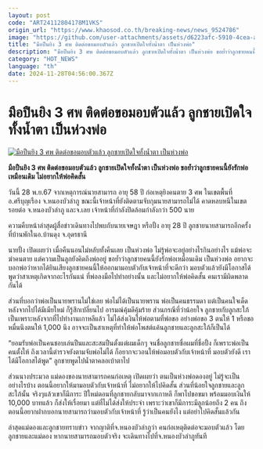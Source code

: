 ```yaml
---
layout: post
code: "ART24112804178M1VKS"
origin_url: "https://www.khaosod.co.th/breaking-news/news_9524786"
image: "https://github.com/user-attachments/assets/d6223afc-5910-4cea-a6cd-a43f48b8294f"
title: "มือปืนยิง 3 ศพ ติดต่อขอมอบตัวแล้ว ลูกชายเปิดใจทั้งน้ำตา เป็นห่วงพ่อ"
description: "มือปืนยิง 3 ศพ ติดต่อขอมอบตัวแล้ว ลูกชายเปิดใจทั้งน้ำตา เป็นห่วงพ่อ ขอย้ำว่าลูกชายคนนี้ยังรักพ่อเหมือนเดิม ไม่อยากให้พ่อคิดสั้น"
category: "HOT_NEWS"
language: "th"
date: 2024-11-28T04:56:00.367Z
---
```


# มือปืนยิง 3 ศพ ติดต่อขอมอบตัวแล้ว ลูกชายเปิดใจทั้งน้ำตา เป็นห่วงพ่อ

[![มือปืนยิง 3 ศพ ติดต่อขอมอบตัวแล้ว ลูกชายเปิดใจทั้งน้ำตา เป็นห่วงพ่อ](https://www.khaosod.co.th/wpapp/uploads/2024/11/kill5445-2.jpg "มือปืนยิง 3 ศพ ติดต่อขอมอบตัวแล้ว ลูกชายเปิดใจทั้งน้ำตา เป็นห่วงพ่อ")](https://www.khaosod.co.th/wpapp/uploads/2024/11/kill5445-2.jpg)

**มือปืนยิง 3 ศพ ติดต่อขอมอบตัวแล้ว ลูกชายเปิดใจทั้งน้ำตา เป็นห่วงพ่อ ขอย้ำว่าลูกชายคนนี้ยังรักพ่อเหมือนเดิม ไม่อยากให้พ่อคิดสั้น**

วันนี้ 28 พ.ย.67 จากเหตุการณ์นายสามารถ อายุ 58 ปี ก่อเหตุยิงคนตาย 3 ศพ ในเขตพื้นที่อ.ศรีบุญเรือง จ.หนองบัวลำภู ขณะนี้เจ้าหน้าที่ยังติดตามจับกุมนายสามารถไม่ได้ คาดหลบหนีในเขตรอยต่อ จ.หนองบัวลำภู และจ.เลย เจ้าหน้าที่กำลังปิดล้อมกำลังกว่า 500 นาย

ความคืบหน้าล่าสุดผู้สื่อข่าวเดินทางไปพบกับนายเจษฏา หรือปั้ง อายุ 28 ปี ลูกชายนายสามารถอีกครั้ง ที่บ้านพักในอ.บ้านดุง จ.อุดรธานี

นายปั้ง เปิดเผยว่า เมื่อคืนนอนไม่หลับทั้งคืนเลย เป็นห่วงพ่อ ไม่รู้พ่อจะอยู่อย่างไรกินอย่างไร แม้พ่อจะฆ่าคนตาย แต่ความเป็นลูกยังคิดถึงพ่ออยู่ ขอย้ำว่าลูกชายคนนี้ยังรักพ่อเหมือนเดิม เป็นห่วงพ่อ อยากจะบอกพ่อว่าหากได้ยินเสียงลูกชายคนนี้ให้ออกมามอบตัวกับเจ้าหน้าที่จะดีกว่า มอบตัวแล้วยังมีโอกาสได้พูดว่าสาเหตุเกิดจากอะไรกันแน่ ที่พ่อลงมือไปทำอย่างนั้น และไม่อยากให้พ่อคิดสั้น คนเรามีผิดพลาดกันได้

ส่วนที่บอกว่าพ่อเป็นนายพรานไม่ใช่เลย พ่อไม่ได้เป็นนายพราน พ่อเป็นคนธรรมดา แต่เป็นคนใจเด็ด หลังจากไปได้มีเมียใหม่ ก็รู้สึกเปลี่ยนไป อารมณ์คุ้มดีคุ้มร้าย ส่วนกรณีที่ว่าน้อยใจ ลูกชายกับลูกสะใภ้ เป็นเพราะหลังจากที่ไปทำงานเกาหลีแล้ว ไม่ได้ส่งเงินให้พ่อตามที่พ่อขอ อย่างพ่อขอ 3 ตนให้ 1 หรือขอหมื่นนึงตนให้ 1,000 นึง อาจจะเป็นสาเหตุที่ทำให้พ่อโพสต์แค้นลูกชายและลูกสะใภ้ก็เป็นได้

“ยอมรับพ่อเป็นคนชอบเล่นปืนและสะสมปืนตั้งแต่ผมเด็กๆ จนชื่อลูกชายชื่อผมที่ชื่อปั้ง ก็เพราะพ่อเป็นคนตั้งให้ ถึงเวลานี้ตำรวจยังตามจับพ่อไม่ได้ ก็อยากจะวอนให้พ่อมอบตัวกับเจ้าหน้าที่ มอบตัวยังดี เราได้มีโอกาสได้พูด” ลูกชายพูดไปน้ำตาคลอเบ้าตาไป

ส่วนนางประมวล แม่ดองของนายสามารถคนก่อเหตุ เปิดเผยว่า ตนเป็นห่วงพ่อดองอยู่ ไม่รู้จะเป็นอย่างไรบ้าง ตอนนี้อยากให้มามอบตัวกับเจ้าหน้าที่ ไม่อยากให้ไปคิดสั้น ส่วนที่น้อยใจลูกชายและลูกสะใภ้นั้น จริงๆแล้วเขาก็มีภาระ ปีใหม่ตอนที่ลูกชายกลับมาจากเกาหลี ก็พาไปขอขมา พร้อมมอบเงินให้ 10,000 บาทแล้ว ก็ส่งให้เรื่อยมา แต่ที่ไม่ได้ส่งให้ประจำ เพราะว่าเขาก็มีภาระมีลูกน้อยถึง 2 คน ถึงตอนนี้อยากฝากบอกนายสามารถว่ามอบตัวกับเจ้าหน้าที่ รู้ว่าเป็นคนยังไง แต่อย่าไปคิดสั้นแล้วกัน

ล่าสุดแม่ดองและลูกชายทราบข่าว จากญาติที่จ.หนองบัวลำภูว่า คนก่อเหตุติดต่อจะมอบตัวแล้ว โดยลูกชายและแม่ดอง หากนายสามารถมอบตัวจริง จะเดินทางไปที่จ.หนองบัวลำภูทันที